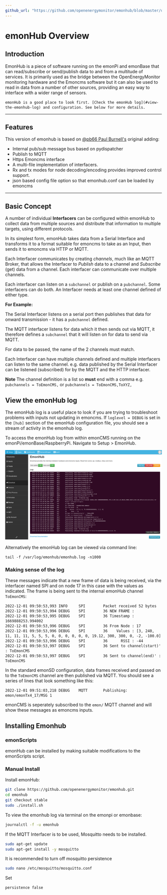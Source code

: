 ```yaml
---
github_url: "https://github.com/openenergymonitor/emonhub/blob/master/docs/overview.md"
---
```

# emonHub Overview

## Introduction

EmonHub is a piece of software running on the emonPi and emonBase that can read/subscribe or send/publish data to and from a multitude of services. It is primarily used as the bridge between the OpenEnergyMonitor monitoring hardware and the Emoncms software but it can also be used to read in data from a number of other sources, providing an easy way to interface with a wider range of sensors.

```{admonition} emonCMS inputs not updating?
emonHub is a good place to look first. [Check the emonHub log](#view-the-emonhub-log) and configuration. See below for more details.
```

---

## Features

This version of emonhub is based on [@pb66 Paul Burnell's](https://github.com/pb66) original adding:

- Internal pub/sub message bus based on pydispatcher
- Publish to MQTT
- Https Emoncms interface
- A multi-file implementation of interfacers.
- Rx and tx modes for node decoding/encoding provides improved control support.
- json based config file option so that emonhub.conf can be loaded by emoncms

---

## Basic Concept

A number of individual **Interfacers** can be configured within emonHub to collect data from multiple sources and distribute that information to multiple targets, using different protocols.

In its simplest form, emonHub takes data from a Serial Interface and transforms it to a format suitable for emoncms to take as an Input, then sends it to emoncms via HTTP or MQTT.

Each Interfacer communicates by creating *channels*, much like an MQTT Broker, that allows the Interfacer to *Publish* data to a channel and *Subscribe* (get) data from a channel. Each interfacer can communicate over multiple channels.

Each interfacer can listen on a `subchannel` or publish on a `pubchannel`. Some interfacers can do both. An Interfacer needs at least one channel defined of either type.

**For Example:**

The Serial Interfacer listens on a serial port then publishes that data for onward transmission - it has a `pubchannel` defined.

The MQTT interfacer listens for data which it then sends out via MQTT, it therefore defines a `subchannel` that it will listen on for data to send via MQTT.

For data to be passed, the name of the 2 channels must match.

Each Interfacer can have multiple channels defined and multiple interfacers can listen to the same channel. e.g. data published by the Serial Interfacer can be listened (subscribed) for by the MQTT and the HTTP interfacer.

**Note** The channel definition is a list so **must** end with a comma e.g. `pubchannels = ToEmonCMS,` or `pubchannels = ToEmonCMS,ToXYZ,`

## View the emonHub log

The emonHub log is a useful place to look if you are trying to troubleshoot problems with inputs not updating in emoncms. If `loglevel = DEBUG` is set in the `[hub]` section of the emonHub configuration file, you should see a stream of activity in the emonhub log.

To access the emonHub log from within emonCMS running on the emonPi/emonBase/RaspberryPi. Navigate to Setup > EmonHub.

![emonhublog.png](img/emonhublog.png)

Alternatively the emonHub log can be viewed via command line:

    tail -f /var/log/emonhub/emonhub.log -n1000
    
### Making sense of the log

These messages indicate that a new frame of data is being received, via the interfacer named SPI and on node 17 in this case with the values as indicated. The frame is being sent to the internal emonHub channel `ToEmonCMS`:

```
2022-12-01 09:50:53,993 INFO     SPI        Packet received 52 bytes
2022-12-01 09:50:53,994 DEBUG    SPI        36 NEW FRAME : 
2022-12-01 09:50:53,995 DEBUG    SPI        36 Timestamp : 1669888253.994002
2022-12-01 09:50:53,996 DEBUG    SPI        36 From Node : 17
2022-12-01 09:50:53,996 DEBUG    SPI        36    Values : [3, 240, 11, 11, 11, 5, 5, 5, 0, 0, 0, 0, 0, 0, 19.12, 300, 300, 0, -2, -100.0]
2022-12-01 09:50:53,996 DEBUG    SPI        36      RSSI : -44
2022-12-01 09:50:53,997 DEBUG    SPI        36 Sent to channel(start)' : ToEmonCMS
2022-12-01 09:50:53,997 DEBUG    SPI        36 Sent to channel(end)' : ToEmonCMS
```

In the standard emonSD configuration, data frames received and passed on to the `ToEmonCMS` channel are then published via MQTT. You should see a series of lines that look something like this:

    2022-12-01 09:51:03,218 DEBUG    MQTT       Publishing: emon/emonTx4_17/MSG 1

emonCMS is seperately subscribed to the `emon/` MQTT channel and will show these messages as emoncms inputs.

## Installing Emonhub

### emonScripts

emonHub can be installed by making suitable modifications to the emonScripts script.

### Manual Install

Install emonHub:

```bash
git clone https://github.com/openenergymonitor/emonhub.git
cd emonhub
git checkout stable
sudo ./install.sh
```

To view the emonhub log via terminal on the emonpi or emonbase:

```bash
journalctl -f -u emonhub
```

If the MQTT Interfacer is to be used, Mosquitto needs to be installed.

```bash
sudo apt-get update
sudo apt-get install -y mosquitto
```

It is recommended to turn off mosquitto persistence

```bash
sudo nano /etc/mosquitto/mosquitto.conf
```

Set

```text
persistence false
```

